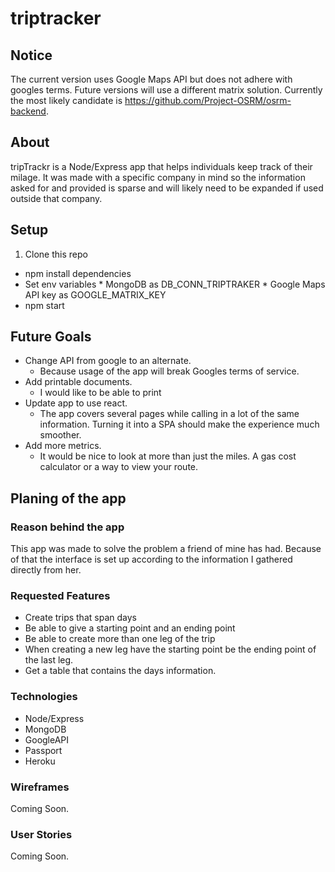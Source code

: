 # triptracker

## Notice

The current version uses Google Maps API but does not adhere with googles terms. Future versions will use a different matrix solution. Currently the most likely candidate is https://github.com/Project-OSRM/osrm-backend.
## About
tripTrackr is a Node/Express app that helps individuals keep track of their milage. It was made with a specific company in mind so the information asked for and provided is sparse and will likely need to be expanded if used outside that company.

## Setup
  1. Clone this repo
  *  npm install dependencies
  *  Set env variables
    * MongoDB as DB_CONN_TRIPTRAKER
    * Google Maps API key as GOOGLE_MATRIX_KEY
  * npm start

## Future Goals
  * Change API from google to an alternate.
    * Because usage of the app will break Googles terms of service.
  * Add printable documents.
    * I would like to be able to print
  * Update app to use react.
    * The app covers several pages while calling in a lot of the same information. Turning it into a SPA should make the experience much smoother.
  * Add more metrics.
    * It would be nice to look at more than just the miles. A gas cost calculator or a way to view your route.

## Planing of the app

### Reason behind the app
This app was made to solve the problem a friend of mine has had. Because of that the interface is set up according to the information I gathered directly from her.

### Requested Features
  * Create trips that span days
  * Be able to give a starting point and an ending point
  * Be able to create more than one leg of the trip
  * When creating a new leg have the starting point be the ending point of the last leg.
  * Get a table that contains the days information.

### Technologies
  * Node/Express
  * MongoDB
  * GoogleAPI
  * Passport
  * Heroku

### Wireframes
Coming Soon.

### User Stories
Coming Soon.
